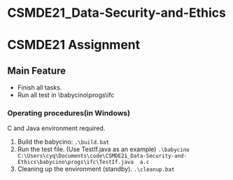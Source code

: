 # CSMDE21_Data-Security-and-Ethics
# CSMDE21 Assignment

## Main Feature

- Finish all tasks.
-	Run all test in \babycino\progs\ifc


### Operating procedures(in Windows)
C and Java environment required.
1. Build the babycino:
`.\build.bat`
2.	Run the test file. (Use TestIf.java as an example)
`.\babycino C:\Users\cyq\Documents\code\CSMDE21_Data-Security-and-Ethics\babycino\progs\ifc\TestIf.java  a.c`
3.	Cleaning up the environment (standby).
`.\cleanup.bat`
